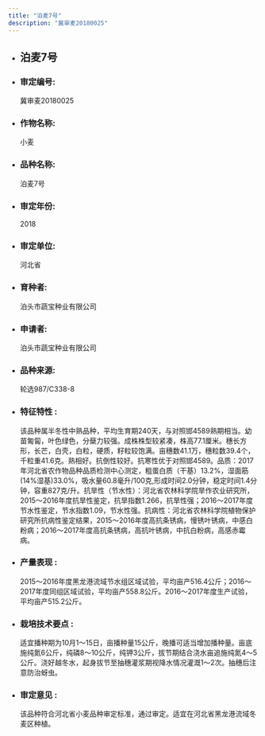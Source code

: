 ```yaml
---
title: "泊麦7号"
description: "冀审麦20180025"
---
```

* ## 泊麦7号
* ###  审定编号:  
   冀审麦20180025

*  ### 作物名称:  
   小麦

*   ###  品种名称: 
    泊麦7号

*   ### 审定年份: 
    2018

*   ### 审定单位:  
    河北省

*   ### 育种者:  
    泊头市蔬宝种业有限公司

*   ### 申请者:  
    泊头市蔬宝种业有限公司

*   ### 品种来源:  
    轮选987/C338-8

*   ### 特征特性 : 
    该品种属半冬性中熟品种，平均生育期240天，与对照邯4589熟期相当。幼苗匍匐，叶色绿色，分蘖力较强。成株株型较紧凑，株高77.1厘米。穗长方形，长芒，白壳，白粒，硬质，籽粒较饱满。亩穗数41.1万，穗粒数39.4个，千粒重41.6克。熟相好。抗倒性较好。抗寒性优于对照邯4589。品质：2017年河北省农作物品种品质检测中心测定，粗蛋白质（干基）13.2%，湿面筋(14%湿基)33.0%，吸水量60.8毫升/100克,形成时间2.0分钟，稳定时间1.4分钟，容重827克/升。抗旱性（节水性）：河北省农林科学院旱作农业研究所，2015～2016年度抗旱性鉴定，抗旱指数1.266，抗旱性强；2016～2017年度节水性鉴定，节水指数1.09，节水性强。抗病性：河北省农林科学院植物保护研究所抗病性鉴定结果，2015～2016年度高抗条锈病，慢锈叶锈病，中感白粉病；2016～2017年度高抗条锈病，高抗叶锈病，中抗白粉病，高感赤霉病。

*   ### 产量表现 : 
    2015～2016年度黑龙港流域节水组区域试验，平均亩产516.4公斤；2016～2017年度同组区域试验，平均亩产558.8公斤。2016～2017年度生产试验，平均亩产515.2公斤。

*   ### 栽培技术要点 : 
    适宜播种期为10月1～15日，亩播种量15公斤，晚播可适当增加播种量。亩底施纯氮6公斤，纯磷8～10公斤，纯钾3公斤，拔节期结合浇水亩追施纯氮4～5公斤。浇好越冬水，起身拔节至抽穗灌浆期视降水情况灌溉1～2次。抽穗后注意防治蚜虫。

*   ### 审定意见 : 
    该品种符合河北省小麦品种审定标准，通过审定。适宜在河北省黑龙港流域冬麦区种植。
